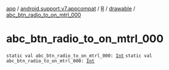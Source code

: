 [app](../../../index.md) / [android.support.v7.appcompat](../../index.md) / [R](../index.md) / [drawable](index.md) / [abc_btn_radio_to_on_mtrl_000](./abc_btn_radio_to_on_mtrl_000.md)

# abc_btn_radio_to_on_mtrl_000

`static val abc_btn_radio_to_on_mtrl_000: `[`Int`](https://kotlinlang.org/api/latest/jvm/stdlib/kotlin/-int/index.html)
`static val abc_btn_radio_to_on_mtrl_000: `[`Int`](https://kotlinlang.org/api/latest/jvm/stdlib/kotlin/-int/index.html)